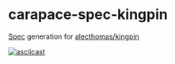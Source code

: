 # carapace-spec-kingpin

[Spec](https://github.com/rsteube/carapace-spec) generation for [alecthomas/kingpin](https://github.com/alecthomas/kingpin)

[![asciicast](https://asciinema.org/a/605814.svg)](https://asciinema.org/a/605814)
